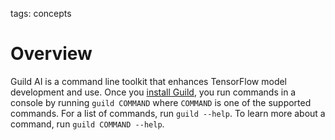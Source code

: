 tags: concepts

# Overview

Guild AI is a command line toolkit that enhances TensorFlow model
development and use. Once you [install Guild](/install/), you run
commands in a console by running ``guild COMMAND`` where `COMMAND` is
one of the supported commands. For a list of commands, run ``guild
--help``. To learn more about a command, run ``guild COMMAND --help``.
